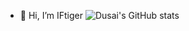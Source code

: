 - 👋 Hi, I’m IFtiger
![Dusai's GitHub stats](https://github-readme-stats.vercel.app/api?username=IT-Tagore)
